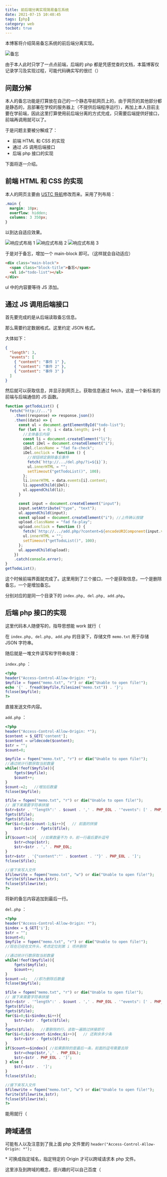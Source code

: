 ```yaml
---
title: 前后端分离实现简易备忘系统
date: 2021-07-15 10:48:45
tags: [php]
category: web
tocbot: true
---
```


本博客将介绍简易备忘系统的前后端分离实现。

![备忘](./first-php/he2h6k.png)

由于本人此时只学了一点点前端，后端的 php 都是凭感觉查的文档，本篇博客仅记录学习及实现过程，可能代码确实写的很烂（）

## 问题分解

本人的备忘功能是打算放在自己的一个静态导航网页上的，由于网页的其他部分都是静态的，且部署在学校的服务器上（不提供后端程序运行），再加上本人目前主要在学前端，因此这里打算使用前后端分离的方式完成，只需要后端提供好接口，前端再调用就可以了。

于是问题主要被分解成了：

- 前端 HTML 和 CSS 的实现
- 通过 JS 调用后端接口
- 后端 php 接口的实现

下面将逐一介绍。

<!-- more -->

## 前端 HTML 和 CSS 的实现

本人的网页主要由 [USTC 导航](https://ustc.life/)修改而来。采用了列布局：

```css
.main {
  margin: 10px;
  overflow: hidden;
  columns: 3 350px;
}
```

以到达自适应效果。

![响应式布局 1](./first-php/iakizk.png)
![响应式布局 2](./first-php/iakldy.png)
![响应式布局 3](./first-php/iakhwa.png)

于是对于备忘，增加一个 main-block 即可。（这样就会自动适应）

```html
<div class="main-block">
  <span class="block-title">备忘</span>
  <ul id="todo-list"></ul>
</div>
```

ul 中的内容要等待 JS 添加。

## 通过 JS 调用后端接口

首先要完成的是从后端读取备忘信息。

那么需要约定数据格式。这里约定 JSON 格式。

大体如下：

```json
{
  "length": 3,
  "events": [
    { "content": "事件 1" },
    { "content": "事件 2" },
    { "content": "事件 3" }
  ]
}
```

然后就可以获取信息，并显示到网页上。获取信息通过 fetch，这是一个新标准的前端与后端通信的 JS 函数。

```javascript
function getTodoList() {
  fetch("http://...")
    .then((response) => response.json())
    .then((data) => {
      const ul = document.getElementById("todo-list");
      for (let i = 0; i < data.length; i++) {
        //主体备忘内容
        const li = document.createElement("li");
        const iDel = document.createElement("i");
        iDel.className = "fad fa-check";
        iDel.onclick = function () {
          //按钮绑定删除备忘事件
          fetch(`http://.../del.php/?i=${i}`);
          ul.innerHTML = "";
          setTimeout("getTodoList()", 100);
        };
        li.innerHTML = data.events[i].content;
        li.appendChild(iDel);
        ul.appendChild(li);
      }

      const input = document.createElement("input");
      input.setAttribute("type", "text");
      ul.appendChild(input);
      const upload = document.createElement("i"); //上传确认按键
      upload.className = "fad fa-play";
      upload.onclick = function () {
        fetch(`http://.../add.php/?content=${encodeURIComponent(input.value)}`);
        ul.innerHTML = "";
        setTimeout("getTodoList()", 100);
      };
      ul.appendChild(upload);
    })
    .catch(console.error);
}
getTodoList();
```

这个时候前端界面就完成了。这里用到了三个接口，一个是获取信息，一个是删除备忘，一个是增加备忘。

分别对应的是同一个目录下的 `index.php, del.php, add.php`。

## 后端 php 接口的实现

这里代码本人随便写的，指导思想能 work 就行（

在 `index.php, del.php, add.php` 的目录下，存储文件 `memo.txt` 用于存储 JSON 字符串。

随后就是一堆文件读写和字符串处理：

`index.php` ：

```php
<?php
header("Access-Control-Allow-Origin: *");
$myfile = fopen("memo.txt", "r") or die("Unable to open file!");
echo '{' . fread($myfile,filesize("memo.txt")) . '}';
fclose($myfile);
?>
```

直接发送文件内容。

`add.php` ：

```php
<?php
header("Access-Control-Allow-Origin: *");
$content = $_GET['content'];
$content = urldecode($content);
$str = "";
$count=0;

$myfile = fopen("memo.txt", "r") or die("Unable to open file!");
//通过统计行数获取当前数量
while(!feof($myfile)){
    fgets($myfile);
    $count++;
}
$count-=2;   //增加后数量
fclose($myfile);

$file = fopen("memo.txt", "r") or die("Unable to open file!");
// 接下来需要字符串拼接
$str=$str . '"length":' . $count . ',' . PHP_EOL . '"events": [' . PHP_EOL;
fgets($file);
fgets($file);
for($i=0;$i<$count-1;$i++){   // 前面的拼接
    $str=$str . fgets($file);
}
if($count!=1){	//如果数量不为 0，前一行最后要补逗号
    $str=chop($str);
    $str=$str . ',' . PHP_EOL;
}
$str=$str . '{"content":"' . $content . '"}' . PHP_EOL . ']';
fclose($file);

//接下来写入文件
$filewrite = fopen("memo.txt", "w") or die("Unable to open file!");
fwrite($filewrite,$str);
fclose($filewrite);
?>
```

将新的备忘内容追加到最后一行。

`del.php` ：

```php
<?php
header("Access-Control-Allow-Origin: *");
$index = $_GET['i'];
$str = "";
$count=0;
$myfile = fopen("memo.txt", "r") or die("Unable to open file!");
//现在已经在文件头，考虑定位到第 i 项并删除

//通过统计行数获取当前数量
while(!feof($myfile)){
    fgets($myfile);
    $count++;
}
$count-=4;   //即为删除后数量
fclose($myfile);

$file = fopen("memo.txt", "r") or die("Unable to open file!");
// 接下来需要字符串拼接
$str=$str . '"length":' . $count . ',' . PHP_EOL . '"events": [' . PHP_EOL;
fgets($file);
fgets($file);
for($i=0;$i<$index;$i++){
    $str=$str . fgets($file);
}
fgets($file);	//要删除的行，读取一遍跳过拼接即可
for($i=0;$i<$count-$index;$i++){   // 还剩余多少条
    $str=$str . fgets($file);
}
if($count==$index){	//如果删除的是最后一条，前面的逗号需要去除
    $str=chop($str,',' . PHP_EOL);
    $str=$str . PHP_EOL . ']';
} else {
    $str=$str .  ']';
}
fclose($file);

//接下来写入文件
$filewrite = fopen("memo.txt", "w") or die("Unable to open file!");
fwrite($filewrite,$str);
fclose($filewrite);
?>
```

能用就行（

## 跨域通信

可能有人以及注意到了我上面 php 文件里的 `header("Access-Control-Allow-Origin: *");`

\* 可换成指定域名，指定特定的 Origin 才可以跨域请求本 php 文件。

这里涉及到跨域的概念，感兴趣的可以自己百度（
